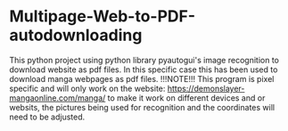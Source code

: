 # Multipage-Web-to-PDF-autodownloading
This python project using python library pyautogui's image recognition to download website as pdf files.
In this specific case this has been used to download manga webpages as pdf files. 
!!!NOTE!!!
This program is pixel specific and will only work on the website: https://demonslayer-mangaonline.com/manga/
to make it work on different devices and or websits, the pictures being used for recognition and the coordinates will need to be adjusted.
